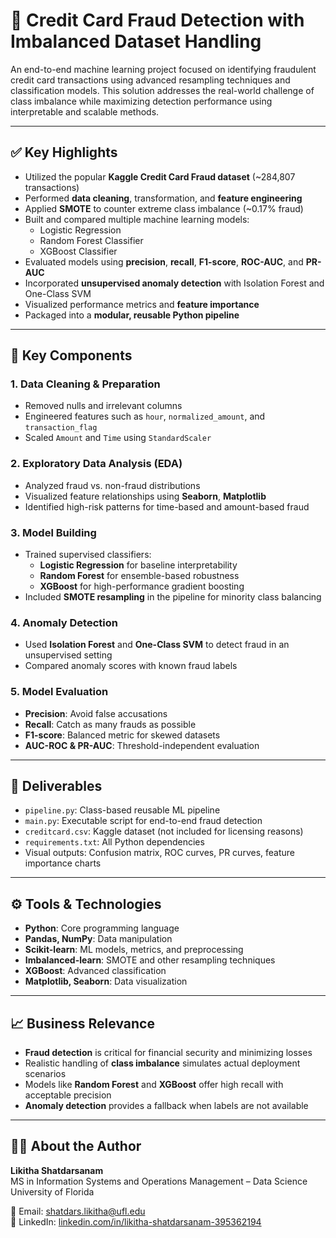 
# 🔐 Credit Card Fraud Detection with Imbalanced Dataset Handling

An end-to-end machine learning project focused on identifying fraudulent credit card transactions using advanced resampling techniques and classification models. This solution addresses the real-world challenge of class imbalance while maximizing detection performance using interpretable and scalable methods.

---

## ✅ Key Highlights

- Utilized the popular **Kaggle Credit Card Fraud dataset** (~284,807 transactions)
- Performed **data cleaning**, transformation, and **feature engineering**
- Applied **SMOTE** to counter extreme class imbalance (~0.17% fraud)
- Built and compared multiple machine learning models:
  - Logistic Regression
  - Random Forest Classifier
  - XGBoost Classifier
- Evaluated models using **precision**, **recall**, **F1-score**, **ROC-AUC**, and **PR-AUC**
- Incorporated **unsupervised anomaly detection** with Isolation Forest and One-Class SVM
- Visualized performance metrics and **feature importance**
- Packaged into a **modular, reusable Python pipeline**

---

## 🧱 Key Components

### 1. Data Cleaning & Preparation
- Removed nulls and irrelevant columns
- Engineered features such as `hour`, `normalized_amount`, and `transaction_flag`
- Scaled `Amount` and `Time` using `StandardScaler`

### 2. Exploratory Data Analysis (EDA)
- Analyzed fraud vs. non-fraud distributions
- Visualized feature relationships using **Seaborn**, **Matplotlib**
- Identified high-risk patterns for time-based and amount-based fraud

### 3. Model Building
- Trained supervised classifiers:
  - **Logistic Regression** for baseline interpretability
  - **Random Forest** for ensemble-based robustness
  - **XGBoost** for high-performance gradient boosting
- Included **SMOTE resampling** in the pipeline for minority class balancing

### 4. Anomaly Detection
- Used **Isolation Forest** and **One-Class SVM** to detect fraud in an unsupervised setting
- Compared anomaly scores with known fraud labels

### 5. Model Evaluation
- **Precision**: Avoid false accusations
- **Recall**: Catch as many frauds as possible
- **F1-score**: Balanced metric for skewed datasets
- **AUC-ROC & PR-AUC**: Threshold-independent evaluation

---

## 📁 Deliverables

- `pipeline.py`: Class-based reusable ML pipeline
- `main.py`: Executable script for end-to-end fraud detection
- `creditcard.csv`: Kaggle dataset (not included for licensing reasons)
- `requirements.txt`: All Python dependencies
- Visual outputs: Confusion matrix, ROC curves, PR curves, feature importance charts

---

## ⚙️ Tools & Technologies

- **Python**: Core programming language
- **Pandas, NumPy**: Data manipulation
- **Scikit-learn**: ML models, metrics, and preprocessing
- **Imbalanced-learn**: SMOTE and other resampling techniques
- **XGBoost**: Advanced classification
- **Matplotlib, Seaborn**: Data visualization

---

## 📈 Business Relevance

- **Fraud detection** is critical for financial security and minimizing losses
- Realistic handling of **class imbalance** simulates actual deployment scenarios
- Models like **Random Forest** and **XGBoost** offer high recall with acceptable precision
- **Anomaly detection** provides a fallback when labels are not available

---

## 👩‍💻 About the Author

**Likitha Shatdarsanam**  
MS in Information Systems and Operations Management – Data Science  
University of Florida  

📧 Email: [shatdars.likitha@ufl.edu](mailto:shatdars.likitha@ufl.edu)  
🔗 LinkedIn: [linkedin.com/in/likitha-shatdarsanam-395362194](https://www.linkedin.com/in/likitha-shatdarsanam-395362194)
